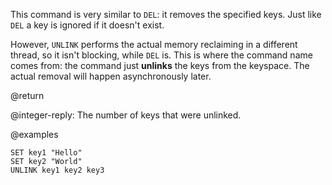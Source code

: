 This command is very similar to `DEL`: it removes the specified keys.
Just like `DEL` a key is ignored if it doesn't exist.

However, `UNLINK` performs the actual memory reclaiming in a different thread, so it isn't blocking, while `DEL` is.
This is where the command name comes from: the command just **unlinks** the keys from the keyspace.
The actual removal will happen asynchronously later.

@return

@integer-reply: The number of keys that were unlinked.

@examples

```cli
SET key1 "Hello"
SET key2 "World"
UNLINK key1 key2 key3
```
